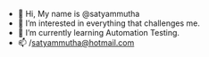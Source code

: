 - 👋 Hi, My name is @satyammutha
- 👀 I’m interested in everything that challenges me.
- 🌱 I’m currently learning Automation Testing.
- 📫 /satyammutha@hotmail.com

<!---
satyammutha/satyammutha is a ✨ special ✨ repository because its `README.md` (this file) appears on your GitHub profile.
You can click the Preview link to take a look at your changes.
--->
